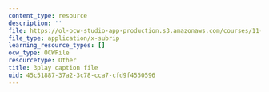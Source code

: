 ```yaml
---
content_type: resource
description: ''
file: https://ol-ocw-studio-app-production.s3.amazonaws.com/courses/11-384-malaysia-sustainable-cities-practicum-spring-2018/45c5188737a23c78cca7cfd9f4550596_AuSAXLGGnXU.srt
file_type: application/x-subrip
learning_resource_types: []
ocw_type: OCWFile
resourcetype: Other
title: 3play caption file
uid: 45c51887-37a2-3c78-cca7-cfd9f4550596
---
```

